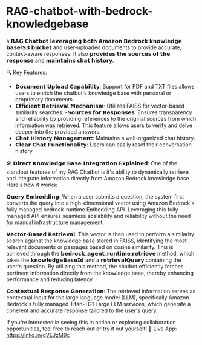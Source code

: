 # RAG-chatbot-with-bedrock-knowledgebase
a 𝗥𝗔𝗚 𝗖𝗵𝗮𝘁𝗯𝗼𝘁 𝗹𝗲𝘃𝗲𝗿𝗮𝗴𝗶𝗻𝗴 𝗯𝗼𝘁𝗵 𝗔𝗺𝗮𝘇𝗼𝗻 𝗕𝗲𝗱𝗿𝗼𝗰𝗸 𝗸𝗻𝗼𝘄𝗹𝗲𝗱𝗴𝗲 𝗯𝗮𝘀𝗲/𝗦𝟯 𝗯𝘂𝗰𝗸𝗲𝘁 and user-uploaded documents to provide accurate, context-aware responses. It also 𝗽𝗿𝗼𝘃𝗶𝗱𝗲𝘀 𝘁𝗵𝗲 𝘀𝗼𝘂𝗿𝗰𝗲𝘀 𝗼𝗳 𝘁𝗵𝗲 𝗿𝗲𝘀𝗽𝗼𝗻𝘀𝗲 and 𝗺𝗮𝗶𝗻𝘁𝗮𝗶𝗻𝘀 𝗰𝗵𝗮𝘁 𝗵𝗶𝘀𝘁𝗼𝗿𝘆. 

🔍 Key Features:
- 𝗗𝗼𝗰𝘂𝗺𝗲𝗻𝘁 𝗨𝗽𝗹𝗼𝗮𝗱 𝗖𝗮𝗽𝗮𝗯𝗶𝗹𝗶𝘁𝘆: Support for PDF and TXT files allows users to enrich the chatbot's knowledge base with personal or proprietary documents.
- 𝗘𝗳𝗳𝗶𝗰𝗶𝗲𝗻𝘁 𝗥𝗲𝘁𝗿𝗶𝗲𝘃𝗮𝗹 𝗠𝗲𝗰𝗵𝗮𝗻𝗶𝘀𝗺: Utilizes FAISS for vector-based similarity searches.
-𝗦𝗼𝘂𝗿𝗰𝗲𝘀 𝗳𝗼𝗿 𝗥𝗲𝘀𝗽𝗼𝗻𝘀𝗲𝘀: Ensures transparency and reliability by providing references to the original sources from which information was retrieved. This feature allows users to verify and delve deeper into the provided answers.
- 𝗖𝗵𝗮𝘁 𝗛𝗶𝘀𝘁𝗼𝗿𝘆 𝗠𝗮𝗻𝗮𝗴𝗲𝗺𝗲𝗻𝘁: Maintains a well-organized chat history.
- 𝗖𝗹𝗲𝗮𝗿 𝗖𝗵𝗮𝘁 𝗙𝘂𝗻𝗰𝘁𝗶𝗼𝗻𝗮𝗹𝗶𝘁𝘆: Users can easily reset their conversation history

🛠️ 𝗗𝗶𝗿𝗲𝗰𝘁 𝗞𝗻𝗼𝘄𝗹𝗲𝗱𝗴𝗲 𝗕𝗮𝘀𝗲 𝗜𝗻𝘁𝗲𝗴𝗿𝗮𝘁𝗶𝗼𝗻 𝗘𝘅𝗽𝗹𝗮𝗶𝗻𝗲𝗱: 
One of the standout features of my RAG Chatbot is it's ability to dynamically retrieve and integrate information directly from Amazon Bedrock knowledge base. Here's how it works:

𝗤𝘂𝗲𝗿𝘆 𝗘𝗺𝗯𝗲𝗱𝗱𝗶𝗻𝗴: When a user submits a question, the system first converts the query into a high-dimensional vector using Amazon Bedrock's fully managed bedrock-runtime Embedding API. Leveraging this fully managed API ensures seamless scalability and reliability without the need for manual infrastructure management.

𝗩𝗲𝗰𝘁𝗼𝗿-𝗕𝗮𝘀𝗲𝗱 𝗥𝗲𝘁𝗿𝗶𝗲𝘃𝗮𝗹: This vector is then used to perform a similarity search against the knowledge base stored in FAISS, identifying the most relevant documents or passages based on cosine similarity. This is achieved through the 𝗯𝗲𝗱𝗿𝗼𝗰𝗸_𝗮𝗴𝗲𝗻𝘁_𝗿𝘂𝗻𝘁𝗶𝗺𝗲.𝗿𝗲𝘁𝗿𝗶𝗲𝘃𝗲 method, which takes the 𝗸𝗻𝗼𝘄𝗹𝗲𝗱𝗴𝗲𝗕𝗮𝘀𝗲𝗜𝗱 and a 𝗿𝗲𝘁𝗿𝗶𝗲𝘃𝗮𝗹𝗤𝘂𝗲𝗿𝘆 containing the user's question. By utilizing this method, the chatbot efficiently fetches pertinent information directly from the knowledge base, thereby enhancing performance and reducing latency.

𝗖𝗼𝗻𝘁𝗲𝘅𝘁𝘂𝗮𝗹 𝗥𝗲𝘀𝗽𝗼𝗻𝘀𝗲 𝗚𝗲𝗻𝗲𝗿𝗮𝘁𝗶𝗼𝗻: The retrieved information serves as contextual input for the large language model (LLM), specifically Amazon Bedrock's fully managed Titan-TG1 Large LLM services, which generate a coherent and accurate response tailored to the user's query. 

If you're interested in seeing this in action or exploring collaboration opportunities, feel free to reach out or try it out yourself!
🔗 Live App: https://lnkd.in/gVEJzM9c
